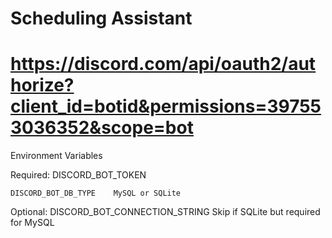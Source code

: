 # Scheduling Assistant 
# https://discord.com/api/oauth2/authorize?client_id=botid&permissions=397553036352&scope=bot



Environment Variables

Required:
	DISCORD_BOT_TOKEN

	DISCORD_BOT_DB_TYPE    MySQL or SQLite    

Optional:
	DISCORD_BOT_CONNECTION_STRING	Skip if SQLite but required for MySQL 